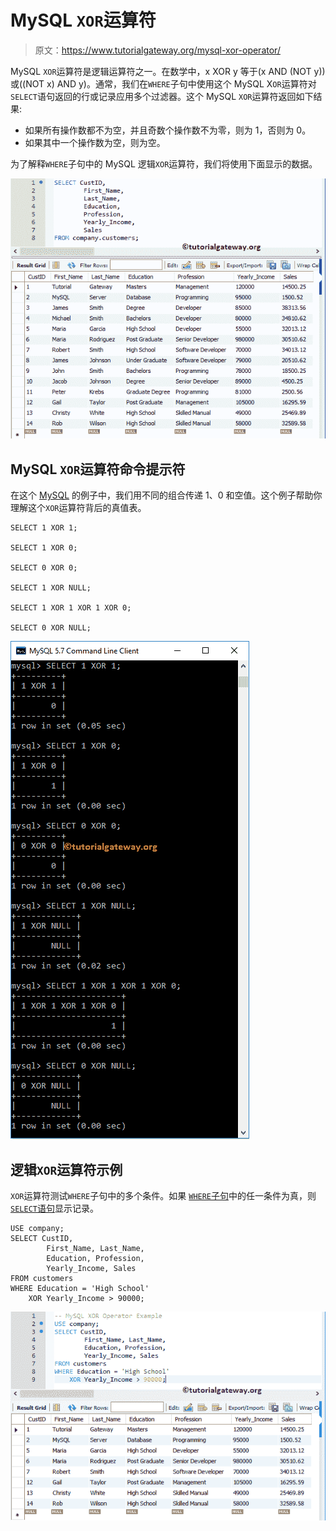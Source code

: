 # MySQL `XOR`运算符

> 原文：<https://www.tutorialgateway.org/mysql-xor-operator/>

MySQL `XOR`运算符是逻辑运算符之一。在数学中，x XOR y 等于(x AND (NOT y))或((NOT x) AND y)。通常，我们在`WHERE`子句中使用这个 MySQL X`OR`运算符对`SELECT`语句返回的行或记录应用多个过滤器。这个 MySQL `XOR`运算符返回如下结果:

*   如果所有操作数都不为空，并且奇数个操作数不为零，则为 1，否则为 0。
*   如果其中一个操作数为空，则为空。

为了解释`WHERE`子句中的 MySQL 逻辑`XOR`运算符，我们将使用下面显示的数据。

![MySQL XOR Operator 0](img/c5f77419016361ed26735ca0ddca8013.png)

## MySQL `XOR`运算符命令提示符

在这个 [MySQL](https://www.tutorialgateway.org/mysql-tutorial/) 的例子中，我们用不同的组合传递 1、0 和空值。这个例子帮助你理解这个`XOR`运算符背后的真值表。

```
SELECT 1 XOR 1;

SELECT 1 XOR 0;

SELECT 0 XOR 0;

SELECT 1 XOR NULL;

SELECT 1 XOR 1 XOR 1 XOR 0;

SELECT 0 XOR NULL;
```

![MySQL XOR Operator Example 1](img/0ee2bcdd97a5d84f77786ac37eec35fc.png)

## 逻辑`XOR`运算符示例

`XOR`运算符测试`WHERE`子句中的多个条件。如果 [`WHERE`子句](https://www.tutorialgateway.org/mysql-where-clause/)中的任一条件为真，则 [`SELECT`语句](https://www.tutorialgateway.org/mysql-select-statement/)显示记录。

```
USE company;
SELECT CustID,
		First_Name, Last_Name,
        Education, Profession,
        Yearly_Income, Sales
FROM customers
WHERE Education = 'High School'
	XOR Yearly_Income > 90000;
```

![MySQL XOR Operator Example 2](img/634662764b3084b7936335f571133f04.png)